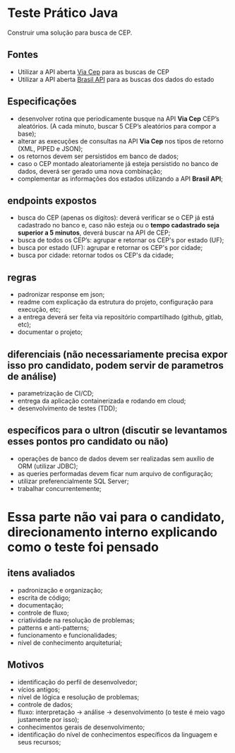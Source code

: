 # Teste Prático Java

Construir uma solução para busca de CEP.


## Fontes
 - Utilizar a API aberta [Via Cep](https://viacep.com.br/) para as buscas de CEP
 - Utilizar a API aberta [Brasil API](https://brasilapi.com.br/) para as buscas dos dados do estado


## Especificações
 - desenvolver rotina que periodicamente busque na API **Via Cep** CEP’s aleatórios. (A cada minuto, buscar 5 CEP’s aleatórios para compor a base);
 - alterar as execuções de consultas na API **Via Cep** nos tipos de retorno (XML, PIPED e JSON); 
 - os retornos devem ser persistidos em banco de dados;
 - caso o CEP montado aleatoriamente já esteja persistido no banco de dados, deverá ser gerado uma nova combinação;
 - complementar as informações dos estados utilizando a API **Brasil API**; 


## endpoints expostos
 - busca do CEP (apenas os dígitos): deverá verificar se o CEP já está cadastrado no banco e, caso não esteja ou o **tempo cadastrado seja superior a 5 minutos**, deverá buscar na API de CEP;
 - busca de todos os CEP’s: agrupar e retornar os CEP's por estado (UF);
 - busca por estado (UF): agrupar e retornar os CEP's por cidade;
 - busca por cidade: retornar todos os CEP's da cidade;


## regras
 - padronizar response em json;
 - readme com explicação da estrutura do projeto, configuração para execução, etc;
 - a entrega deverá ser feita via repositório compartilhado (github, gitlab, etc);
 - documentar o projeto;


## diferenciais (não necessariamente precisa expor isso pro candidato, podem servir de parametros de análise)
 - parametrização de CI/CD;
 - entrega da aplicação containerizada e rodando em cloud;
 - desenvolvimento de testes (TDD);


## específicos para o ultron (discutir se levantamos esses pontos pro candidato ou não)
 - operações de banco de dados devem ser realizadas sem auxílio de ORM (utilizar JDBC);
 - as queries performadas devem ficar num arquivo de configuração;
 - utilizar preferencialmente SQL Server;
 - trabalhar concurrentemente;


# Essa parte não vai para o candidato, direcionamento interno explicando como o teste foi pensado

## itens avaliados
 - padronização e organização;
 - escrita de código;
 - documentação;
 - controle de fluxo;
 - criatividade na resolução de problemas;
 - patterns e anti-patterns;
 - funcionamento e funcionalidades;
 - nível de conhecimento arquiteturial;

## Motivos
 - identificação do perfil de desenvolvedor;
 - vícios antigos;
 - nível de lógica e resolução de problemas;
 - controle de dados;
 - fluxo: interpretação -> análise -> desenvolvimento (o teste é meio vago justamente por isso);
 - conhecimentos gerais de desenvolvimento;
 - identificação do nível de conhecimentos específicos da linguagem e seus recursos;
